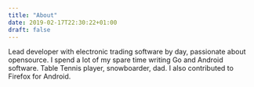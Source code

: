 ```yaml
---
title: "About"
date: 2019-02-17T22:30:22+01:00
draft: false
---
```

Lead developer with electronic trading software by day, passionate about opensource. I spend a lot of my spare time writing Go and Android software. Table Tennis player, snowboarder, dad. I also contributed to Firefox for Android.
